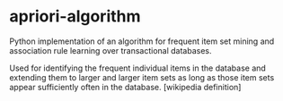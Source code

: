 # apriori-algorithm
Python implementation of an algorithm for frequent item set mining and association rule learning over transactional databases.

Used for identifying the frequent individual items in the database and extending them to larger and larger item sets as long as those item sets appear sufficiently often in the database. [wikipedia definition]
